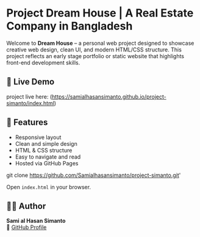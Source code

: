 # Project **Dream House | A Real Estate Company in Bangladesh**

Welcome to **Dream House** – a personal web project designed to showcase creative web design, clean UI, and modern HTML/CSS structure. This project reflects an early stage portfolio or static website that highlights front-end development skills.

## 🔗 Live Demo

project live here: (https://samialhasansimanto.github.io/project-simanto/index.html)

## 🚀 Features
- Responsive layout
- Clean and simple design
- HTML & CSS structure
- Easy to navigate and read
- Hosted via GitHub Pages

git clone https://github.com/Samialhasansimanto/project-simanto.git'

Open `index.html` in your browser.

## 🙋‍♂️ Author

**Sami al Hasan Simanto**  
🔗 [GitHub Profile](https://github.com/Samialhasansimanto)

